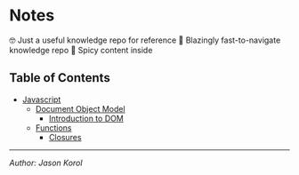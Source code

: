 # Notes

🤓 Just a useful knowledge repo for reference
🚀 Blazingly fast-to-navigate knowledge repo
🥵 Spicy content inside

## Table of Contents

* [Javascript](#)
    * [Document Object Model](#) 
        * [Introduction to DOM](./javascript/DOM/intro.md)
    * [Functions](#)
        * [Closures](./javascript/functions/closures.md)

---
*Author: Jason Korol*
